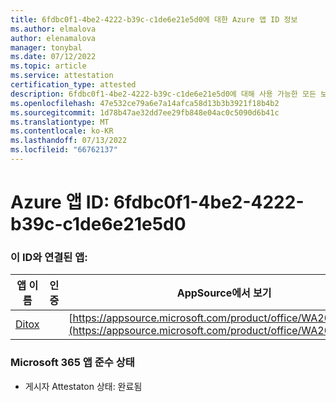 ```yaml
---
title: 6fdbc0f1-4be2-4222-b39c-c1de6e21e5d0에 대한 Azure 앱 ID 정보
ms.author: elmalova
author: elenamalova
manager: tonybal
ms.date: 07/12/2022
ms.topic: article
ms.service: attestation
certification_type: attested
description: 6fdbc0f1-4be2-4222-b39c-c1de6e21e5d0에 대해 사용 가능한 모든 보안 및 규정 준수 정보입니다.
ms.openlocfilehash: 47e532ce79a6e7a14afca58d13b3b3921f18b4b2
ms.sourcegitcommit: 1d78b47ae32dd7ee29fb848e04ac0c5090d6b41c
ms.translationtype: MT
ms.contentlocale: ko-KR
ms.lasthandoff: 07/13/2022
ms.locfileid: "66762137"
---
```

# <a name="azure-app-id-6fdbc0f1-4be2-4222-b39c-c1de6e21e5d0"></a>Azure 앱 ID: 6fdbc0f1-4be2-4222-b39c-c1de6e21e5d0


### <a name="apps-associated-with-this-id"></a>이 ID와 연결된 앱:
| **앱 이름** | **인증** | **AppSource에서 보기** |
|--------------|---------------|-----------------------|
| [Ditox](../forward/WA200004193.md) |  | [https://appsource.microsoft.com/product/office/WA200004193](https://appsource.microsoft.com/product/office/WA200004193) |

### <a name="microsoft-365-app-compliance-status"></a>Microsoft 365 앱 준수 상태
- 게시자 Attestaton 상태: 완료됨
